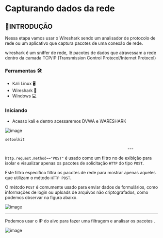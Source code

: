 # Capturando dados da rede

## :beginner:INTRODUÇÃO
 Nessa etapa vamos usar o Wireshark sendo um analisador de protocolo de rede ou um aplicativo que captura pacotes de uma conexão de rede.

wireshark é um sniffer de rede, lê pacotes de dados que atravessam a rede dentro da camada TCP/IP (Transmission Control Protocol/Internet Protocol)

### Ferramentas  :hammer_and_wrench:

- Kali Linux :desktop_computer:
- Wireshark  :shark:
- Windows :computer:

### Iniciando

- Acesso kali e dentro acessaremos DVWA e WARESHARK
  
![image](https://github.com/user-attachments/assets/70ae99ea-481a-48f2-b4cf-228c37803a92)

 ``` setoolkit ```

<img src=" " width="400"/>
---

 ```http.request.method=="POST"``` é usado como um filtro no de exibição para isolar e visualizar apenas os pacotes de solicitação ```HTTP``` do tipo ```POST```.

Este filtro específico filtra os pacotes de rede para mostrar apenas aqueles que utilizam o método ```HTTP POST```. 

O método ```POST``` é comumente usado para enviar dados de formulários, como informações de login ou uploads de arquivos não criptografados, como podemos observar na figura abaixo.

![image](https://github.com/user-attachments/assets/578237ed-0667-4201-a852-6cfb6a06dcd4)


---

Podemos usar o IP do alvo para fazer uma filtragem e analisar os pacotes .

![image](https://github.com/user-attachments/assets/5bc0c2b9-09b9-4736-a29c-dd60b13f1491)















